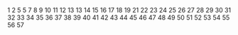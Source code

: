
1
2
5
5
7
8
9
10
11
12
13
13
14
15
16
17
18
19
21
22
23
24
25
26
27
28
29
30
31
32
33
34
35
36
37
38
39
40
41
42
43
44
45
46
47
48
49
50
51
52
53
54
55
56
57
